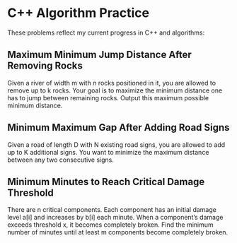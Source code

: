 # C++ Algorithm Practice



These problems reflect my current progress in C++ and algorithms:

## Maximum Minimum Jump Distance After Removing Rocks
Given a river of width m with n rocks positioned in it, you are allowed to remove up to k rocks. Your goal is to maximize the minimum distance one has to jump between remaining rocks. Output this maximum possible minimum distance.

## Minimum Maximum Gap After Adding Road Signs
Given a road of length D with N existing road signs, you are allowed to add up to K additional signs. You want to minimize the maximum distance between any two consecutive signs.

## Minimum Minutes to Reach Critical Damage Threshold
There are n critical components. Each component has an initial damage level a[i] and increases by b[i] each minute. When a component’s damage exceeds threshold x, it becomes completely broken. Find the minimum number of minutes until at least m components become completely broken.


